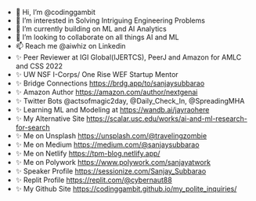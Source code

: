 - 👋 Hi, I’m @codinggambit
- 👀 I’m interested in Solving Intriguing Engineering Problems
- 🌱 I’m currently building on ML and AI Analytics
- 💞️ I’m looking to collaborate on all things AI and ML
- 📫 Reach me @aiwhiz on Linkedin
- ✨ Peer Reviewer at IGI Global(IJERTCS), PeerJ and Amazon for AMLC and CSS 2022
- ✨ UW NSF I-Corps/ One Rise WEF Startup Mentor
- ✨ Bridge Connections https://brdg.app/to/sanjaysubbarao
- ✨ Amazon Author https://amazon.com/author/nextgenai
- ✨ Twitter Bots @actsofmagic2day, @Daily_Check_In, @SpreadingMHA
- ✨ Learning ML and Modeling at https://wandb.ai/jayraohere
- ✨ My Alternative Site https://scalar.usc.edu/works/ai-and-ml-research-for-search
- ✨ Me on Unsplash https://unsplash.com/@travelingzombie
- ✨ Me on Medium https://medium.com/@sanjaysubbarao 
- ✨ Me on Netlify https://tpm-blog.netlify.app/ 
- ✨ Me on Polywork https://www.polywork.com/sanjayatwork
- ✨ Speaker Profile https://sessionize.com/Sanjay_Subbarao
- ✨ Replit Profile https://replit.com/@cybernaut88
- ✨ My Github Site https://codinggambit.github.io/my_polite_inquiries/

